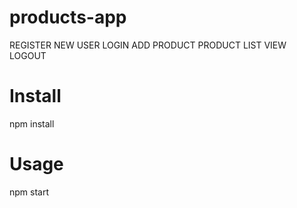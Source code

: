 # products-app

REGISTER NEW USER
LOGIN 
ADD PRODUCT 
PRODUCT LIST VIEW 
LOGOUT 

# Install
npm install

# Usage
npm start

